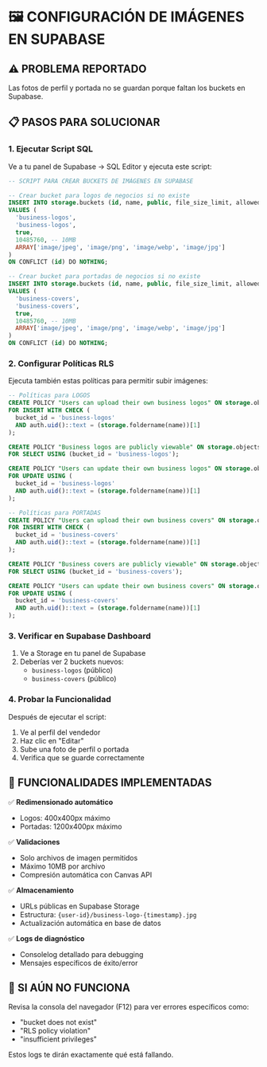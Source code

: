# 🖼️ CONFIGURACIÓN DE IMÁGENES EN SUPABASE

## ⚠️ PROBLEMA REPORTADO
Las fotos de perfil y portada no se guardan porque faltan los buckets en Supabase.

## 📋 PASOS PARA SOLUCIONAR

### 1. Ejecutar Script SQL
Ve a tu panel de Supabase → SQL Editor y ejecuta este script:

```sql
-- SCRIPT PARA CREAR BUCKETS DE IMÁGENES EN SUPABASE

-- Crear bucket para logos de negocios si no existe
INSERT INTO storage.buckets (id, name, public, file_size_limit, allowed_mime_types)
VALUES (
  'business-logos',
  'business-logos', 
  true,
  10485760, -- 10MB
  ARRAY['image/jpeg', 'image/png', 'image/webp', 'image/jpg']
)
ON CONFLICT (id) DO NOTHING;

-- Crear bucket para portadas de negocios si no existe  
INSERT INTO storage.buckets (id, name, public, file_size_limit, allowed_mime_types)
VALUES (
  'business-covers',
  'business-covers',
  true, 
  10485760, -- 10MB
  ARRAY['image/jpeg', 'image/png', 'image/webp', 'image/jpg']
)
ON CONFLICT (id) DO NOTHING;
```

### 2. Configurar Políticas RLS
Ejecuta también estas políticas para permitir subir imágenes:

```sql
-- Políticas para LOGOS
CREATE POLICY "Users can upload their own business logos" ON storage.objects
FOR INSERT WITH CHECK (
  bucket_id = 'business-logos' 
  AND auth.uid()::text = (storage.foldername(name))[1]
);

CREATE POLICY "Business logos are publicly viewable" ON storage.objects
FOR SELECT USING (bucket_id = 'business-logos');

CREATE POLICY "Users can update their own business logos" ON storage.objects
FOR UPDATE USING (
  bucket_id = 'business-logos'
  AND auth.uid()::text = (storage.foldername(name))[1]
);

-- Políticas para PORTADAS
CREATE POLICY "Users can upload their own business covers" ON storage.objects
FOR INSERT WITH CHECK (
  bucket_id = 'business-covers'
  AND auth.uid()::text = (storage.foldername(name))[1]
);

CREATE POLICY "Business covers are publicly viewable" ON storage.objects
FOR SELECT USING (bucket_id = 'business-covers');

CREATE POLICY "Users can update their own business covers" ON storage.objects
FOR UPDATE USING (
  bucket_id = 'business-covers'
  AND auth.uid()::text = (storage.foldername(name))[1]
);
```

### 3. Verificar en Supabase Dashboard
1. Ve a Storage en tu panel de Supabase
2. Deberías ver 2 buckets nuevos:
   - `business-logos` (público)
   - `business-covers` (público)

### 4. Probar la Funcionalidad
Después de ejecutar el script:
1. Ve al perfil del vendedor
2. Haz clic en "Editar"
3. Sube una foto de perfil o portada
4. Verifica que se guarde correctamente

## 🔧 FUNCIONALIDADES IMPLEMENTADAS

✅ **Redimensionado automático**
- Logos: 400x400px máximo
- Portadas: 1200x400px máximo

✅ **Validaciones**
- Solo archivos de imagen permitidos
- Máximo 10MB por archivo
- Compresión automática con Canvas API

✅ **Almacenamiento**
- URLs públicas en Supabase Storage
- Estructura: `{user-id}/business-logo-{timestamp}.jpg`
- Actualización automática en base de datos

✅ **Logs de diagnóstico**
- Consolelog detallado para debugging
- Mensajes específicos de éxito/error

## 🚨 SI AÚN NO FUNCIONA

Revisa la consola del navegador (F12) para ver errores específicos como:
- "bucket does not exist"
- "RLS policy violation"
- "insufficient privileges"

Estos logs te dirán exactamente qué está fallando.

